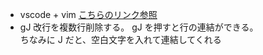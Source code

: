 + vscode + vim 
[こちらのリンク参照](https://qiita.com/jintz/items/d357478271179c90ffab)
+ gJ 改行を複数行削除する。
gJ を押すと行の連結ができる。<br>
ちなみに J だと、空白文字を入れて連結してくれる<br>
